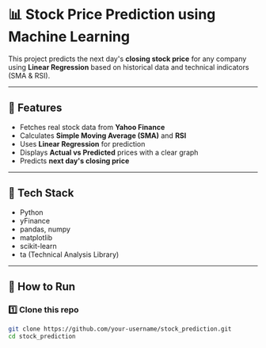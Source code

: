 # 📊 Stock Price Prediction using Machine Learning

This project predicts the next day's **closing stock price** for any company using **Linear Regression** based on historical data and technical indicators (SMA & RSI).

---

## 🚀 Features
- Fetches real stock data from **Yahoo Finance**
- Calculates **Simple Moving Average (SMA)** and **RSI**
- Uses **Linear Regression** for prediction
- Displays **Actual vs Predicted** prices with a clear graph
- Predicts **next day's closing price**

---

## 🧠 Tech Stack
- Python
- yFinance
- pandas, numpy
- matplotlib
- scikit-learn
- ta (Technical Analysis Library)

---

## 🧩 How to Run

### 1️⃣ Clone this repo
```bash
git clone https://github.com/your-username/stock_prediction.git
cd stock_prediction

